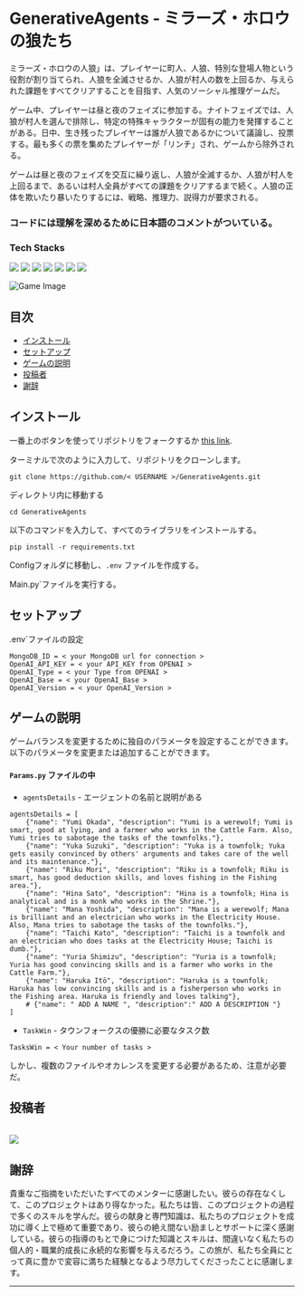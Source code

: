 # GenerativeAgents - ミラーズ・ホロウの狼たち

ミラーズ・ホロウの人狼」は、プレイヤーに町人、人狼、特別な登場人物という役割が割り当てられ、人狼を全滅させるか、人狼が村人の数を上回るか、与えられた課題をすべてクリアすることを目指す、人気のソーシャル推理ゲームだ。 

ゲーム中、プレイヤーは昼と夜のフェイズに参加する。ナイトフェイズでは、人狼が村人を選んで排除し、特定の特殊キャラクターが固有の能力を発揮することがある。日中、生き残ったプレイヤーは誰が人狼であるかについて議論し、投票する。最も多くの票を集めたプレイヤーが「リンチ」され、ゲームから除外される。

ゲームは昼と夜のフェイズを交互に繰り返し、人狼が全滅するか、人狼が村人を上回るまで、あるいは村人全員がすべての課題をクリアするまで続く。人狼の正体を欺いたり暴いたりするには、戦略、推理力、説得力が要求される。

### コードには理解を深めるために日本語のコメントがついている。

### Tech Stacks
![](https://img.shields.io/badge/OpenAI-412991.svg?stylee&logo=OpenAI&logoColor=white)
![](https://img.shields.io/badge/Python-3776AB.svg?stylee&logo=Python&logoColor=white)
![](https://img.shields.io/badge/PyGame-orange.svg?logo=Python&logoColor=white)
![](https://img.shields.io/badge/MongoDB-white.svg?logo=MongoDB&color=green)
![](https://img.shields.io/badge/PyTorch-db9f5e.svg?logo=PyTorch)
![](https://img.shields.io/badge/Docker-white?logo=Docker)
![](https://img.shields.io/badge/%F0%9F%A4%97-Transformers-yellow)


![Game Image](https://github.com/Mitulagr/GenerativeAgents/assets/32513766/74908d93-f860-432b-ba9d-d10b04f56963)



## 目次

- [インストール](#インストール)
- [セットアップ](#セットアップ)
- [ゲームの説明](#ゲームの説明)
- [投稿者](#投稿者)
- [謝辞](#謝辞)


## インストール

一番上のボタンを使ってリポジトリをフォークするか [this link](https://github.com/Mitulagr/GenerativeAgents/fork).

ターミナルで次のように入力して、リポジトリをクローンします。
```
git clone https://github.com/< USERNAME >/GenerativeAgents.git
```

ディレクトリ内に移動する
```
cd GenerativeAgents
```

以下のコマンドを入力して、すべてのライブラリをインストールする。

```
pip install -r requirements.txt
```

Configフォルダに移動し、`.env` ファイルを作成する。

Main.py`ファイルを実行する。


## セットアップ

.env`ファイルの設定

```
MongoDB_ID = < your MongoDB url for connection >
OpenAI_API_KEY = < your API_KEY from OPENAI >
OpenAI_Type = < your Type from OPENAI >
OpenAI_Base = < your OpenAI_Base >
OpenAI_Version = < your OpenAI_Version >
```

## ゲームの説明

ゲームバランスを変更するために独自のパラメータを設定することができます。以下のパラメータを変更または追加することができます。

#### `Params.py` ファイルの中

* `agentsDetails` - エージェントの名前と説明がある

```
agentsDetails = [
    {"name": "Yumi Okada", "description": "Yumi is a werewolf; Yumi is smart, good at lying, and a farmer who works in the Cattle Farm. Also, Yumi tries to sabotage the tasks of the townfolks."},
    {"name": "Yuka Suzuki", "description": "Yuka is a townfolk; Yuka gets easily convinced by others' arguments and takes care of the well and its maintenance."},
    {"name": "Riku Mori", "description": "Riku is a townfolk; Riku is smart, has good deduction skills, and loves fishing in the Fishing area."},
    {"name": "Hina Sato", "description": "Hina is a townfolk; Hina is analytical and is a monk who works in the Shrine."},
    {"name": "Mana Yoshida", "description": "Mana is a werewolf; Mana is brilliant and an electrician who works in the Electricity House. Also, Mana tries to sabotage the tasks of the townfolks."},
    {"name": "Taichi Kato", "description": "Taichi is a townfolk and an electrician who does tasks at the Electricity House; Taichi is dumb."},
    {"name": "Yuria Shimizu", "description": "Yuria is a townfolk; Yuria has good convincing skills and is a farmer who works in the Cattle Farm."},
    {"name": "Haruka Itō", "description": "Haruka is a townfolk; Haruka has low convincing skills and is a fisherperson who works in the Fishing area. Haruka is friendly and loves talking"},
    # {"name": " ADD A NAME ", "description":" ADD A DESCRIPTION "}
]
```

* `TaskWin` - タウンフォークスの優勝に必要なタスク数

``` 
TasksWin = < Your number of tasks >
```

しかし、複数のファイルやオカレンスを変更する必要があるため、注意が必要だ。

## 投稿者

<br/>

<a href="">
  <img src="https://contrib.rocks/image?repo=Mitulagr/GenerativeAgents" />
</a>

<br/>

## 謝辞

貴重なご指摘をいただいたすべてのメンターに感謝したい。彼らの存在なくして、このプロジェクトはあり得なかった。私たちは皆、このプロジェクトの過程で多くのスキルを学んだ。彼らの献身と専門知識は、私たちのプロジェクトを成功に導く上で極めて重要であり、彼らの絶え間ない励ましとサポートに深く感謝している。彼らの指導のもとで身につけた知識とスキルは、間違いなく私たちの個人的・職業的成長に永続的な影響を与えるだろう。この旅が、私たち全員にとって真に豊かで変容に満ちた経験となるよう尽力してくださったことに感謝します。



<hr>